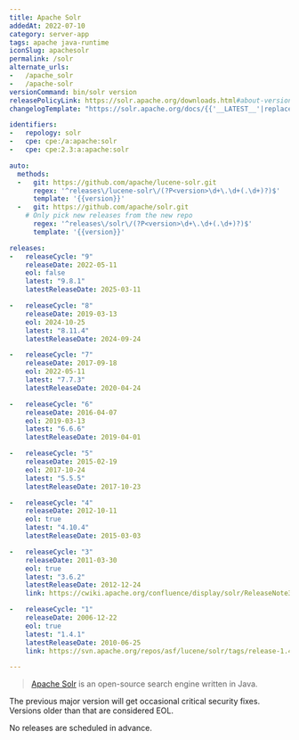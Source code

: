 ```yaml
---
title: Apache Solr
addedAt: 2022-07-10
category: server-app
tags: apache java-runtime
iconSlug: apachesolr
permalink: /solr
alternate_urls:
-   /apache_solr
-   /apache-solr
versionCommand: bin/solr version
releasePolicyLink: https://solr.apache.org/downloads.html#about-versions-and-support
changelogTemplate: "https://solr.apache.org/docs/{{'__LATEST__'|replace:'.','_'}}/changes/Changes.html"

identifiers:
-   repology: solr
-   cpe: cpe:/a:apache:solr
-   cpe: cpe:2.3:a:apache:solr

auto:
  methods:
  -   git: https://github.com/apache/lucene-solr.git
      regex: '^releases\/lucene-solr\/(?P<version>\d+\.\d+(.\d+)?)$'
      template: '{{version}}'
  -   git: https://github.com/apache/solr.git
    # Only pick new releases from the new repo
      regex: '^releases\/solr\/(?P<version>\d+\.\d+(.\d+)?)$'
      template: '{{version}}'

releases:
-   releaseCycle: "9"
    releaseDate: 2022-05-11
    eol: false
    latest: "9.8.1"
    latestReleaseDate: 2025-03-11

-   releaseCycle: "8"
    releaseDate: 2019-03-13
    eol: 2024-10-25
    latest: "8.11.4"
    latestReleaseDate: 2024-09-24

-   releaseCycle: "7"
    releaseDate: 2017-09-18
    eol: 2022-05-11
    latest: "7.7.3"
    latestReleaseDate: 2020-04-24

-   releaseCycle: "6"
    releaseDate: 2016-04-07
    eol: 2019-03-13
    latest: "6.6.6"
    latestReleaseDate: 2019-04-01

-   releaseCycle: "5"
    releaseDate: 2015-02-19
    eol: 2017-10-24
    latest: "5.5.5"
    latestReleaseDate: 2017-10-23

-   releaseCycle: "4"
    releaseDate: 2012-10-11
    eol: true
    latest: "4.10.4"
    latestReleaseDate: 2015-03-03

-   releaseCycle: "3"
    releaseDate: 2011-03-30
    eol: true
    latest: "3.6.2"
    latestReleaseDate: 2012-12-24
    link: https://cwiki.apache.org/confluence/display/solr/ReleaseNote362

-   releaseCycle: "1"
    releaseDate: 2006-12-22
    eol: true
    latest: "1.4.1"
    latestReleaseDate: 2010-06-25
    link: https://svn.apache.org/repos/asf/lucene/solr/tags/release-1.4.1/CHANGES.txt

---
```


> [Apache Solr](https://solr.apache.org/) is an open-source search engine written in Java.

The previous major version will get occasional critical security fixes.
Versions older than that are considered EOL.

No releases are scheduled in advance.
